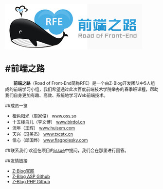 ![前端之路](logo.jpg)

#前端之路
=============
&nbsp;&nbsp;&nbsp;&nbsp;&nbsp;&nbsp;&nbsp;**前端之路**（Road of Front-End简称RFE）是一个由Z-Blog开发团队中5人组成的前端学习小组，我们希望通过此次百度前端技术学院举办的春季班课程，帮助我们自身更加有趣、高效、系统地学习Web前端技术。

##成员一览
* 橙色阳光（周家俊） www.oss.so
* 十五楼鸟儿（李文博）  www.birdol.cn
* 流年（王辉） www.huisem.com
* 天兴（冯美杰）  www.txcstx.cn
* 信心（邱国烨） www.flagpolesky.com

##联系我们
欢迎在项目的[issue](https://github.com/qianduanzhilu/pages/issues)中提问，我们会在那里进行回答。

##友情链接
* [Z-Blog官网](www.zblogcn.com)
* [Z-Blog ASP Github](https://github.com/zblogcn/zblogasp)
* [Z-Blog PHP Github](https://github.com/zblogcn/zblogphp)